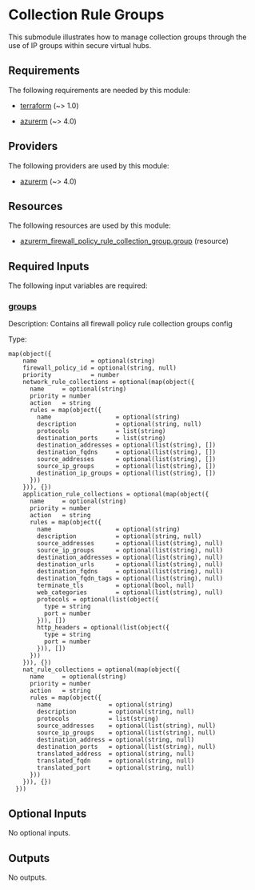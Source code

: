 # Collection Rule Groups

This submodule illustrates how to manage collection groups through the use of IP groups within secure virtual hubs.

<!-- BEGIN_TF_DOCS -->
## Requirements

The following requirements are needed by this module:

- <a name="requirement_terraform"></a> [terraform](#requirement\_terraform) (~> 1.0)

- <a name="requirement_azurerm"></a> [azurerm](#requirement\_azurerm) (~> 4.0)

## Providers

The following providers are used by this module:

- <a name="provider_azurerm"></a> [azurerm](#provider\_azurerm) (~> 4.0)

## Resources

The following resources are used by this module:

- [azurerm_firewall_policy_rule_collection_group.group](https://registry.terraform.io/providers/hashicorp/azurerm/latest/docs/resources/firewall_policy_rule_collection_group) (resource)

## Required Inputs

The following input variables are required:

### <a name="input_groups"></a> [groups](#input\_groups)

Description: Contains all firewall policy rule collection groups config

Type:

```hcl
map(object({
    name               = optional(string)
    firewall_policy_id = optional(string, null)
    priority           = number
    network_rule_collections = optional(map(object({
      name     = optional(string)
      priority = number
      action   = string
      rules = map(object({
        name                  = optional(string)
        description           = optional(string, null)
        protocols             = list(string)
        destination_ports     = list(string)
        destination_addresses = optional(list(string), [])
        destination_fqdns     = optional(list(string), [])
        source_addresses      = optional(list(string), [])
        source_ip_groups      = optional(list(string), [])
        destination_ip_groups = optional(list(string), [])
      }))
    })), {})
    application_rule_collections = optional(map(object({
      name     = optional(string)
      priority = number
      action   = string
      rules = map(object({
        name                  = optional(string)
        description           = optional(string, null)
        source_addresses      = optional(list(string), null)
        source_ip_groups      = optional(list(string), null)
        destination_addresses = optional(list(string), null)
        destination_urls      = optional(list(string), null)
        destination_fqdns     = optional(list(string), null)
        destination_fqdn_tags = optional(list(string), null)
        terminate_tls         = optional(bool, null)
        web_categories        = optional(list(string), null)
        protocols = optional(list(object({
          type = string
          port = number
        })), [])
        http_headers = optional(list(object({
          type = string
          port = number
        })), [])
      }))
    })), {})
    nat_rule_collections = optional(map(object({
      name     = optional(string)
      priority = number
      action   = string
      rules = map(object({
        name                = optional(string)
        description         = optional(string, null)
        protocols           = list(string)
        source_addresses    = optional(list(string), null)
        source_ip_groups    = optional(list(string), null)
        destination_address = optional(string, null)
        destination_ports   = optional(list(string), null)
        translated_address  = optional(string, null)
        translated_fqdn     = optional(string, null)
        translated_port     = optional(string, null)
      }))
    })), {})
  }))
```

## Optional Inputs

No optional inputs.

## Outputs

No outputs.
<!-- END_TF_DOCS -->
